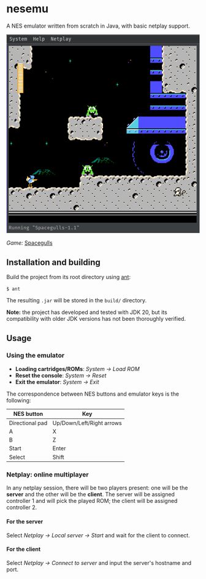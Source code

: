 # nesemu

A NES emulator written from scratch in Java, with basic netplay support.

![The emulator running Spacegulls](/screenshots/spacegulls.png?raw=true)

_Game:_ [Spacegulls](https://morphcatgames.itch.io/spacegulls)

## Installation and building

Build the project from its root directory using [ant](https://ant.apache.org/):

```
$ ant
```

The resulting `.jar` will be stored in the `build/` directory.

**Note:** the project has developed and tested with JDK 20, but its compatibility with older JDK versions has not been thoroughly verified. 

## Usage

### Using the emulator

- **Loading cartridges/ROMs**: _System -> Load ROM_
- **Reset the console**: _System -> Reset_
- **Exit the emulator**: _System -> Exit_

The correspondence between NES buttons and emulator keys is the following:

| NES button      | Key                       |
| --------------- | ------------------------- |
| Directional pad | Up/Down/Left/Right arrows |
| A               | X                         |
| B               | Z                         |
| Start           | Enter                     |
| Select          | Shift                     |

### Netplay: online multiplayer

In any netplay session, there will be two players present: one will be the **server** and the other will be the **client**. The server will be assigned controller 1 and will pick the played ROM; the client will be assigned controller 2.

#### For the server

Select _Netplay -> Local server -> Start_ and wait for the client to connect.

#### For the client

Select _Netplay -> Connect to server_ and input the server's hostname and port.
